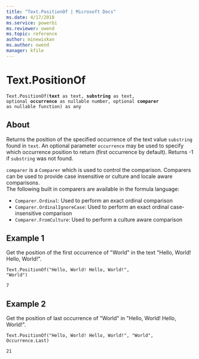 ```yaml
---
title: "Text.PositionOf | Microsoft Docs"
ms.date: 4/17/2018
ms.service: powerbi
ms.reviewer: owend
ms.topic: reference
author: minewiskan
ms.author: owend
manager: kfile
---
```

# Text.PositionOf
<code>Text.PositionOf(<b>text</b> as text, <b>substring</b> as text, optional <b>occurrence</b> as nullable number, optional <b>comparer</b> as nullable function) as any</code>
## About
Returns the position of the specified occurrence of the text value <code>substring</code> found in <code>text</code>. An optional parameter <code>occurrence</code> may be used to specify which occurrence position to return (first occurrence by default). Returns -1 if <code>substring</code> was not found. <div> <code>comparer</code> is a <code>Comparer</code> which is used to control the comparison. Comparers can be used to provide case insensitive or culture and locale aware comparisons. </div> <div> The following built in comparers are available in the formula language: </div> <ul> <li><code>Comparer.Ordinal</code>: Used to perform an exact ordinal comparison</li> <li><code>Comparer.OrdinalIgnoreCase</code>: Used to perform an exact ordinal case-insensitive comparison</li> <li> <code>Comparer.FromCulture</code>: Used to perform a culture aware comparison</li> </ul>

## Example 1
Get the position of the first occurrence of "World" in the text "Hello, World! Hello, World!".

<code>Text.PositionOf("Hello, World! Hello, World!", "World")</code>

<code>7</code>

## Example 2
Get the position of last occurrence of "World" in "Hello, World! Hello, World!".

<code>Text.PositionOf("Hello, World! Hello, World!", "World", Occurrence.Last)</code>

<code>21</code>